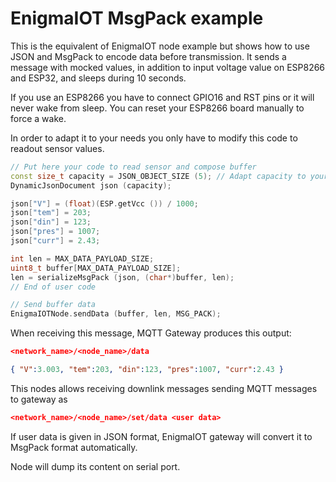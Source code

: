 # EnigmaIOT MsgPack example

This is the equivalent of EnigmaIOT node example but shows how to use JSON and MsgPack to encode data before transmission. It sends a message with mocked values, in addition to input voltage value on ESP8266 and ESP32, and sleeps during 10 seconds.

If you use an ESP8266 you have to connect GPIO16 and RST pins or it will never wake from sleep. You can reset your ESP8266 board manually to force a wake.

In order to adapt it to your needs you only have to modify this code to readout sensor values.

```c++
// Put here your code to read sensor and compose buffer
const size_t capacity = JSON_OBJECT_SIZE (5); // Adapt capacity to your needs. See https://arduinojson.org/v6/assistant/ for guidance
DynamicJsonDocument json (capacity);

json["V"] = (float)(ESP.getVcc ()) / 1000;
json["tem"] = 203;
json["din"] = 123;
json["pres"] = 1007;
json["curr"] = 2.43;

int len = MAX_DATA_PAYLOAD_SIZE;
uint8_t buffer[MAX_DATA_PAYLOAD_SIZE];
len = serializeMsgPack (json, (char*)buffer, len);
// End of user code

// Send buffer data
EnigmaIOTNode.sendData (buffer, len, MSG_PACK);
```

When receiving this message, MQTT Gateway produces this output:

```json
<network_name>/<node_name>/data 

{ "V":3.003, "tem":203, "din":123, "pres":1007, "curr":2.43 }
```

This nodes allows receiving downlink messages sending MQTT messages to gateway as

```json
<network_name>/<node_name>/set/data <user data>
```

If user data is given in JSON format, EnigmaIOT gateway will convert it to MsgPack format automatically.

Node will dump its content on serial port.